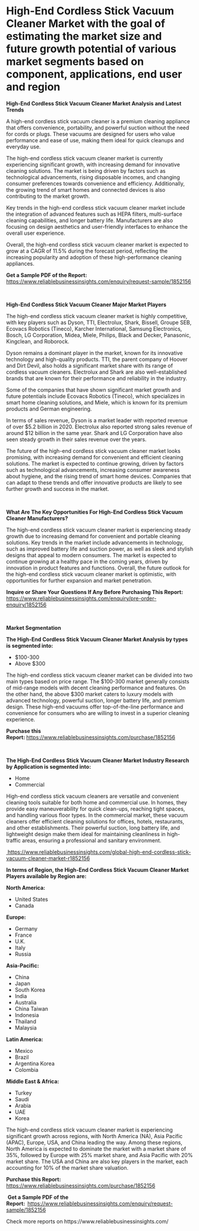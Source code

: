<p><h1>High-End Cordless Stick Vacuum Cleaner Market with the goal of estimating the market size and future growth potential of various market segments based on component, applications, end user and region</h1></p><p><strong>High-End Cordless Stick Vacuum Cleaner Market Analysis and Latest Trends</strong></p>
<p><p>A high-end cordless stick vacuum cleaner is a premium cleaning appliance that offers convenience, portability, and powerful suction without the need for cords or plugs. These vacuums are designed for users who value performance and ease of use, making them ideal for quick cleanups and everyday use.</p><p>The high-end cordless stick vacuum cleaner market is currently experiencing significant growth, with increasing demand for innovative cleaning solutions. The market is being driven by factors such as technological advancements, rising disposable incomes, and changing consumer preferences towards convenience and efficiency. Additionally, the growing trend of smart homes and connected devices is also contributing to the market growth.</p><p>Key trends in the high-end cordless stick vacuum cleaner market include the integration of advanced features such as HEPA filters, multi-surface cleaning capabilities, and longer battery life. Manufacturers are also focusing on design aesthetics and user-friendly interfaces to enhance the overall user experience.</p><p>Overall, the high-end cordless stick vacuum cleaner market is expected to grow at a CAGR of 11.5% during the forecast period, reflecting the increasing popularity and adoption of these high-performance cleaning appliances.</p></p>
<p><strong>Get a Sample PDF of the Report:&nbsp;</strong> <a href="https://www.reliablebusinessinsights.com/enquiry/request-sample/1852156">https://www.reliablebusinessinsights.com/enquiry/request-sample/1852156</a></p>
<p>&nbsp;</p>
<p><strong>High-End Cordless Stick Vacuum Cleaner Major Market Players</strong></p>
<p><p>The high-end cordless stick vacuum cleaner market is highly competitive, with key players such as Dyson, TTI, Electrolux, Shark, Bissell, Groupe SEB, Ecovacs Robotics (Tineco), Karcher International, Samsung Electronics, Bosch, LG Corporation, Midea, Miele, Philips, Black and Decker, Panasonic, Kingclean, and Roborock.</p><p>Dyson remains a dominant player in the market, known for its innovative technology and high-quality products. TTI, the parent company of Hoover and Dirt Devil, also holds a significant market share with its range of cordless vacuum cleaners. Electrolux and Shark are also well-established brands that are known for their performance and reliability in the industry.</p><p>Some of the companies that have shown significant market growth and future potentials include Ecovacs Robotics (Tineco), which specializes in smart home cleaning solutions, and Miele, which is known for its premium products and German engineering. </p><p>In terms of sales revenue, Dyson is a market leader with reported revenue of over $5.2 billion in 2020. Electrolux also reported strong sales revenue of around $12 billion in the same year. Shark and LG Corporation have also seen steady growth in their sales revenue over the years.</p><p>The future of the high-end cordless stick vacuum cleaner market looks promising, with increasing demand for convenient and efficient cleaning solutions. The market is expected to continue growing, driven by factors such as technological advancements, increasing consumer awareness about hygiene, and the rising trend of smart home devices. Companies that can adapt to these trends and offer innovative products are likely to see further growth and success in the market.</p></p>
<p>&nbsp;</p>
<p><strong>What Are The Key Opportunities For High-End Cordless Stick Vacuum Cleaner Manufacturers?</strong></p>
<p><p>The high-end cordless stick vacuum cleaner market is experiencing steady growth due to increasing demand for convenient and portable cleaning solutions. Key trends in the market include advancements in technology, such as improved battery life and suction power, as well as sleek and stylish designs that appeal to modern consumers. The market is expected to continue growing at a healthy pace in the coming years, driven by innovation in product features and functions. Overall, the future outlook for the high-end cordless stick vacuum cleaner market is optimistic, with opportunities for further expansion and market penetration.</p></p>
<p><strong>Inquire or Share Your Questions If Any Before Purchasing This Report:</strong> <a href="https://www.reliablebusinessinsights.com/enquiry/pre-order-enquiry/1852156">https://www.reliablebusinessinsights.com/enquiry/pre-order-enquiry/1852156</a></p>
<p>&nbsp;</p>
<p><strong>Market Segmentation</strong></p>
<p><strong>The High-End Cordless Stick Vacuum Cleaner Market Analysis by types is segmented into:</strong></p>
<p><ul><li>$100-300</li><li>Above $300</li></ul></p>
<p><p>The high-end cordless stick vacuum cleaner market can be divided into two main types based on price range. The $100-300 market generally consists of mid-range models with decent cleaning performance and features. On the other hand, the above $300 market caters to luxury models with advanced technology, powerful suction, longer battery life, and premium design. These high-end vacuums offer top-of-the-line performance and convenience for consumers who are willing to invest in a superior cleaning experience.</p></p>
<p><strong>Purchase this Report:&nbsp;</strong><a href="https://www.reliablebusinessinsights.com/purchase/1852156">https://www.reliablebusinessinsights.com/purchase/1852156</a></p>
<p>&nbsp;</p>
<p><strong>The High-End Cordless Stick Vacuum Cleaner Market Industry Research by Application is segmented into:</strong></p>
<p><ul><li>Home</li><li>Commercial</li></ul></p>
<p><p>High-end cordless stick vacuum cleaners are versatile and convenient cleaning tools suitable for both home and commercial use. In homes, they provide easy maneuverability for quick clean-ups, reaching tight spaces, and handling various floor types. In the commercial market, these vacuum cleaners offer efficient cleaning solutions for offices, hotels, restaurants, and other establishments. Their powerful suction, long battery life, and lightweight design make them ideal for maintaining cleanliness in high-traffic areas, ensuring a professional and sanitary environment.</p></p>
<p><a href="https://www.reliablebusinessinsights.com/global-high-end-cordless-stick-vacuum-cleaner-market-r1852156">&nbsp;https://www.reliablebusinessinsights.com/global-high-end-cordless-stick-vacuum-cleaner-market-r1852156</a></p>
<p><strong>In terms of Region, the High-End Cordless Stick Vacuum Cleaner Market Players available by Region are:</strong></p>
<p>
    <p> <strong> North America: </strong>
        <ul>
            <li>United States</li>
            <li>Canada</li>
        </ul>
        </p> 
    <p> <strong> Europe: </strong>
        <ul>
            <li>Germany</li>
            <li>France</li>
            <li>U.K.</li>
            <li>Italy</li>
            <li>Russia</li>
        </ul>
        </p> 
    <p> <strong> Asia-Pacific: </strong>
        <ul>
            <li>China</li>
            <li>Japan</li>
            <li>South Korea</li>
            <li>India</li>
            <li>Australia</li>
            <li>China Taiwan</li>
            <li>Indonesia</li>
            <li>Thailand</li>
            <li>Malaysia</li>
        </ul>
        </p> 
    <p> <strong> Latin America: </strong>
        <ul>
            <li>Mexico</li>
            <li>Brazil</li>
            <li>Argentina Korea</li>
            <li>Colombia</li>
        </ul>
        </p> 
    <p> <strong> Middle East & Africa: </strong>
        <ul>
            <li>Turkey</li>
            <li>Saudi</li>
            <li>Arabia</li>
            <li>UAE</li>
            <li>Korea</li>
        </ul>
    </p>
    </p>
<p><p>The high-end cordless stick vacuum cleaner market is experiencing significant growth across regions, with North America (NA), Asia Pacific (APAC), Europe, USA, and China leading the way. Among these regions, North America is expected to dominate the market with a market share of 35%, followed by Europe with 25% market share, and Asia Pacific with 20% market share. The USA and China are also key players in the market, each accounting for 10% of the market share valuation.</p></p>
<p><strong>Purchase this Report: </strong><a href="https://www.reliablebusinessinsights.com/purchase/1852156">https://www.reliablebusinessinsights.com/purchase/1852156</a></p>
<p>&nbsp;<strong>Get a Sample PDF of the Report:&nbsp;&nbsp;</strong><a href="https://www.reliablebusinessinsights.com/enquiry/request-sample/1852156">https://www.reliablebusinessinsights.com/enquiry/request-sample/1852156</a></p>
<p><strong></strong></p>
<p>Check more reports on https://www.reliablebusinessinsights.com/</p>